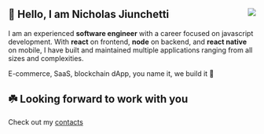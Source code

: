 ## 🚀 Hello, I am Nicholas Jiunchetti<img src="https://github-readme-stats.vercel.app/api/top-langs/?username=nickjiunchetti&langs_count=12&layout=compact&theme=dark" align="right">
  
I am an experienced **software engineer** with a career focused on javascript development. 
With **react** on frontend, **node** on backend, and **react native** on mobile, I have built and maintained multiple applications ranging from all sizes and complexities.

E-commerce, SaaS, blockchain dApp, you name it, we build it 🤟

## ☘️ Looking forward to work with you

Check out my [contacts](https://linktr.ee/nicholas.pro)
